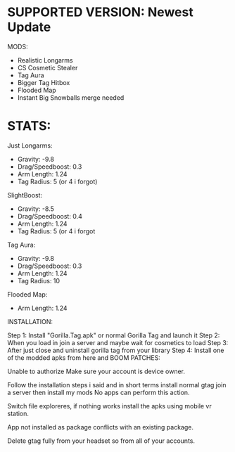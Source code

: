 # SUPPORTED VERSION: Newest Update

MODS:
- Realistic Longarms
- CS Cosmetic Stealer
- Tag Aura
- Bigger Tag Hitbox
- Flooded Map
- Instant Big Snowballs
merge needed

# STATS:

Just Longarms:
- Gravity: -9.8
- Drag/Speedboost: 0.3
- Arm Length: 1.24
- Tag Radius: 5 (or 4 i forgot)
                               
SlightBoost:
- Gravity: -8.5
- Drag/Speedboost: 0.4
- Arm Length: 1.24
- Tag Radius: 5 (or 4 i forgot
                              
Tag Aura:
- Gravity: -9.8
- Drag/Speedboost: 0.3
- Arm Length: 1.24
- Tag Radius: 10
                                            
Flooded Map:
- Arm Length: 1.24

INSTALLATION:

Step 1: Install "Gorilla.Tag.apk" or normal Gorilla Tag and launch it
Step 2: When you load in join a server and maybe wait for cosmetics to load
Step 3: After just close and uninstall gorilla tag from your library
Step 4: Install one of the modded apks from here and BOOM
PATCHES:

Unable to authorize
Make sure your account is device owner.

Follow the installation steps i said and in short terms install normal gtag join a server then install my mods
No apps can perform this action.

Switch file exploreres, if nothing works install the apks using mobile vr station.

App not installed as package conflicts with an existing package.

Delete gtag fully from your headset so from all of your accounts.
